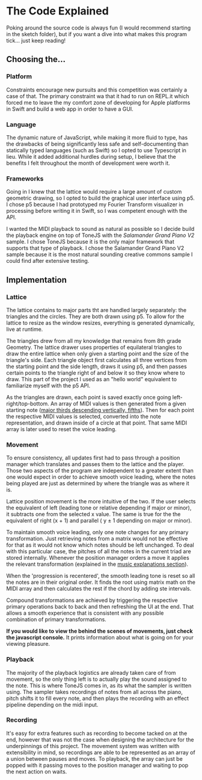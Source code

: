 # The Code Explained

Poking around the source code is always fun (I would recommend starting in the sketch folder), but if you want a dive into what makes this program tick... just keep reading!

## Choosing the…

### Platform

Constraints encourage new pursuits and this competition was certainly a case of that. The primary constraint wa that it had to run on REPL.it which forced me to leave the my comfort zone of developing for Apple platforms in Swift and build a web app in order to have a GUI.

### Language

The dynamic nature of JavaScript, while making it more fluid to type, has the drawbacks of being significantly less safe and self-documenting than statically typed languages (such as Swift) so I opted to use Typescript in lieu. While it added additional hurdles during setup, I believe that the benefits I felt throughout the month of development were worth it.

### Frameworks

Going in I knew that the lattice would require a large amount of custom geometric drawing, so I opted to build the graphical user interface using p5. I chose p5 because I had prototyped my Fourier Transform visualizer in processing before writing it in Swift, so I was competent enough with the API.

I wanted the MIDI playback to sound as natural as possible so I decide build the playback engine on top of ToneJS with the *Salamander Grand Piano V2* sample. I chose ToneJS because it is the only major framework that supports that type of playback. I chose the Salamander Grand Piano V2 sample because it is the most natural sounding creative commons sample I could find after extensive testing.

## Implementation

### Lattice

The lattice contains to major parts tht are handled largely separately: the triangles and the circles. They are both drawn using p5. To allow for the lattice to resize as the window resizes, everything is generated dynamically, live at runtime.

The triangles drew from all my knowledge that remains from 8th grade Geometry. The lattice drawer uses properties of equilateral triangles to draw the entire lattice when only given a starting point and the size of the triangle's side. Each triangle object first calculates all three vertices from the starting point and the side length, draws it using p5, and then passes certain points to the triangle right of and below it so they know where to draw. This part of the project I used as an "hello world" equivalent to familiarize myself with the p5 API.

As the triangles are drawn, each point is saved exactly once going left-right/top-bottom. An array of MIDI values is then generated from a given starting note ([major thirds descending vertically, fifths](/explain-music#the-tonnetz)). Then for each point the respective MIDI values is selected, converted into the note representation, and drawn inside of a circle at that point. That same MIDI array is later used to reset the voice leading.

### Movement

To ensure consistency, all updates first had to pass through a position manager which translates and passes them to the lattice and the player. Those two aspects of the program are independent to a greater extent than one would expect in order to achieve smooth voice leading, where the notes being played are just as determined by where the triangle was as where it is.

Lattice position movement is the more intuitive of the two. If the user selects the equivalent of left (leading tone or relative depending if major or minor), it subtracts one from the selected x value. The same is true for the the equivalent of right (x + 1) and parallel ( y ± 1 depending on major or minor).

To maintain smooth voice leading, only one note changes for any primary transformation. Just retrieving notes from a matrix would not be effective for that as it would not know which notes should be left unchanged. To deal with this particular case, the pitches of all the notes in the current triad are stored internally. Whenever the position manager orders a move it applies the relevant transformation (explained in the [music explanations section](/explain-music)).

When the 'progression is recentered', the smooth leading tone is reset so all the notes are in their original order. It finds the root using matrix math on the MIDI array and then calculates the rest if the chord by adding ste intervals.

Compound transformations are achieved by triggering the respective primary operations back to back and then refreshing the UI at the end. That allows a smooth experience that is consistent with any possible combination of primary transformations.

**If you would like to view the behind the scenes of movements, just check the javascript console.** It prints information about what is going on for your viewing pleasure.

### Playback

The majority of the playback logistics are already taken care of from movement, so the only thing left is to actually play the sound assigned to the note. This is where ToneJS comes in, as its what the sampler is written using. The sampler takes recordings of notes from all across the piano, pitch shifts it to fill every note, and then plays the recording with an effect pipeline depending on the midi input.

### Recording

It's easy for extra features such as recording to become tacked on at the end, however that was not the case when designing the architecture for the underpinnings of this project. The movement system was written with extensibility in mind, so recordings are able to be represented as an array of a union between pauses and moves. To playback, the array can just be popped with it passing moves to the position manager and waiting to pop the next action on waits.
